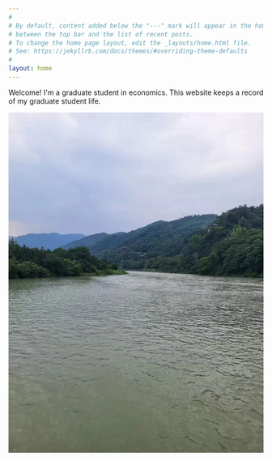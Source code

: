 ```yaml
---
#
# By default, content added below the "---" mark will appear in the home page
# between the top bar and the list of recent posts.
# To change the home page layout, edit the _layouts/home.html file.
# See: https://jekyllrb.com/docs/themes/#overriding-theme-defaults
#
layout: home
---
```


Welcome! I'm a graduate student in economics. This website keeps a record of my graduate student life.
<p align="center">
<img src=".\picture\dujiangyan-1500w.jpg" alt="dujiangyan-1500w" style="zoom:67%;" />
</p>